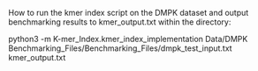 How to run the kmer index script on the DMPK dataset and output benchmarking results to kmer_output.txt within the directory:

python3 -m K-mer_Index.kmer_index_implementation Data/DMPK Benchmarking_Files/Benchmarking_Files/dmpk_test_input.txt kmer_output.txt